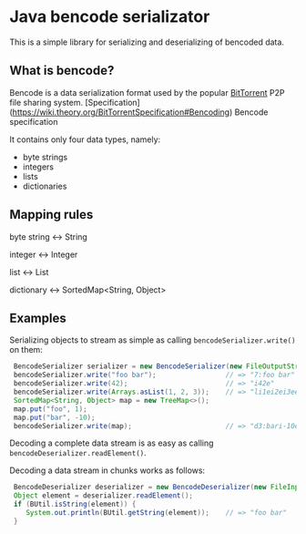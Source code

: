 Java bencode serializator
=========================

This is a simple library for serializing and deserializing of bencoded data.


What is bencode?
----------------

Bencode is a data serialization format used by the popular 
[BitTorrent](http://bittorrent.org/) P2P file sharing system.
[Specification] (https://wiki.theory.org/BitTorrentSpecification#Bencoding) Bencode specification

It contains only four data types, namely:

- byte strings
- integers
- lists
- dictionaries


Mapping rules
-------------

 byte string    <-> String
 
 integer        <-> Integer
 
 list           <-> List<Object>
 
 dictionary     <-> SortedMap<String, Object>


Examples
--------

Serializing objects to stream as simple as calling `bencodeSerializer.write()` on them:

```java
 BencodeSerializer serializer = new BencodeSerializer(new FileOutputStream("example.ser"));
 bencodeSerializer.write("foo bar");                 // => "7:foo bar"
 bencodeSerializer.write(42);                        // => "i42e"
 bencodeSerializer.write(Arrays.asList(1, 2, 3));    // => "li1ei2ei3ee"
 SortedMap<String, Object> map = new TreeMap<>();
 map.put("foo", 1);
 map.put("bar", -10);
 bencodeSerializer.write(map);                       // => "d3:bari-10e3:fooi1ee"
```

Decoding a complete data stream is as easy as calling `bencodeDeserializer.readElement()`.

Decoding a data stream in chunks works as follows:

```java
 BencodeDeserializer deserializer = new BencodeDeserializer(new FileInputStream("example.ser"));
 Object element = deserializer.readElement();
 if (BUtil.isString(element)) {
    System.out.println(BUtil.getString(element));    // => "foo bar"
 }
```
